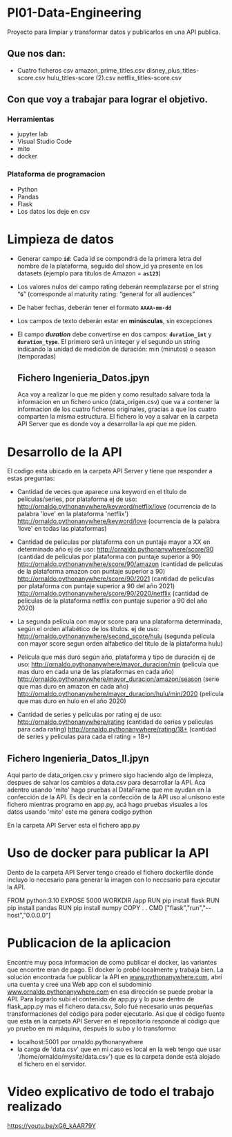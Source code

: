 # PI01-Data-Engineering

Proyecto para limpiar y transformar datos y publicarlos en una API publica.

## Que nos dan:
 - Cuatro ficheros csv 
   amazon_prime_titles.csv
   disney_plus_titles-score.csv
   hulu_titles-score (2).csv
   netflix_titles-score.csv
   
## Con que voy a trabajar para lograr el objetivo.
  ### Herramientas
  - jupyter lab
  - Visual Studio Code
  - mito
  - docker
  ### Plataforma de programacion
  - Python
  - Pandas
  - Flask
  - Los datos los deje en csv
   
# Limpieza de datos
 - Generar campo **`id`**: Cada id se compondrá de la primera letra del nombre de la plataforma, seguido del show_id ya presente en los datasets (ejemplo para    títulos de Amazon = **`as123`**)

 - Los valores nulos del campo rating deberán reemplazarse por el string “**`G`**” (corresponde al maturity rating: “general for all audiences”

 - De haber fechas, deberán tener el formato **`AAAA-mm-dd`**

 - Los campos de texto deberán estar en **minúsculas**, sin excepciones

 - El campo ***duration*** debe convertirse en dos campos: **`duration_int`** y **`duration_type`**. El primero será un integer y el segundo un string        
   indicando la unidad de medición de duración: min (minutos) o season (temporadas)
   
   
   ## Fichero Ingenieria_Datos.jpyn  
   Aca voy a realizar lo que me piden y como resultado salvare toda la informacion en un fichero unico (data_origen.csv) que va a contener la informacion de los
   cuatro ficheros originales, gracias a que los cuatro comparten la misma estructura. El fichero lo voy a salvar en la carpeta API Server que es donde
   voy a desarrollar la api que me piden.
   
 
 # Desarrollo de la API
   El codigo esta ubicado en la carpeta API Server y tiene que responder a estas preguntas:
   - Cantidad de veces que aparece una keyword en el título de peliculas/series, por plataforma 
     ej de uso: 
       http://ornaldo.pythonanywhere/keyword/netflix/love  (ocurrencia de la palabra 'love' en la plataforma 'netflix')
       http://ornaldo.pythonanywhere/keyword/love          (ocurrencia de la palabra 'love' en todas las plataformas)
     

   - Cantidad de películas por plataforma con un puntaje mayor a XX en determinado año
     ej de uso:
       http://ornaldo.pythonanywhere/score/90               (cantidad de peliculas por plataforma con puntaje superior a 90)
       http://ornaldo.pythonanywhere/score/90/amazon        (cantidad de peliculas de la plataforma amazon con puntaje superior a 90)
       http://ornaldo.pythonanywhere/score/90/2021          (cantidad de peliculas por plataforma con puntaje superior a 90 del año 2021)
       http://ornaldo.pythonanywhere/score/90/2020/netflix  (cantidad de peliculas de la plataforma netflix con puntaje superior a 90 del año 2020)

   - La segunda película con mayor score para una plataforma determinada, según el orden alfabético de los títulos.
     ej de uso:
       http://ornaldo.pythonanywhere/second_score/hulu  (segunda pelicula con mayor score segun orden alfabetico del titulo de la plataforma hulu)

   - Película que más duró según año, plataforma y tipo de duración
     ej de uso:
       http://ornaldo.pythonanywhere/mayor_duracion/min  (pelicula que mas duro en cada una de las plataformas en cada año)
       http://ornaldo.pythonanywhere/mayor_duracion/amazon/season  (serie que mas duro en amazon en cada año)
       http://ornaldo.pythonanywhere/mayor_duracion/hulu/min/2020  (pelicula que mas duro en hulo en el año 2020)

   - Cantidad de series y películas por rating
     ej de uso:
       http://ornaldo.pythonanywhere/rating     (cantidad de series y peliculas para cada rating)
       http://ornaldo.pythonanywhere/rating/18+ (cantidad de series y peliculas para cada el rating = 18+)
   
   ## Fichero Ingenieria_Datos_II.jpyn
   Aqui parto de data_origen.csv y primero sigo haciendo algo de limpieza, despues de salvar los cambios a data.csv para desarrollar la API.
   Aca adentro usando 'mito' hago pruebas al DataFrame que me ayudan en la confección de la API.
   Es decir en la confección de la API uso al unísono este fichero mientras programo en app.py, acá hago pruebas visuales a los datos usando 'mito' este
   me genera codigo python
   
   
   En la carpeta API Server esta el fichero app.py 
 
 
 # Uso de docker para publicar la API
 Dento de la carpeta API Server tengo creado el fichero dockerfile donde incluyo lo necesario para generar la imagen con lo necesario para ejecutar la API.
 
 FROM python:3.10
 EXPOSE 5000
 WORKDIR /app
 RUN pip install flask
 RUN pip install pandas
 RUN pip install numpy 
 COPY . .
 CMD ["flask","run","--host","0.0.0.0"]
 
 
 # Publicacion de la aplicacion
 Encontre muy poca informacion de como publicar el docker, las variantes que encontre eran de pago. El docker lo probé localmente y trabaja bien. 
 La solución encontrada fue publicar la API en www.pythonanywhere.com, abrí una cuenta y creé una Web app con el subdominio
 www.ornaldo.pythonanywhere.com en esa dirección se puede probar la API. Para lograrlo subí el contenido de app.py y lo puse dentro de flask_app.py mas 
 el fichero data.csv, 
 Solo fué necesario unas pequeñas transformaciones del código para poder ejecutarlo. Así que el código fuente que esta en la carpeta API Server
 en el repositorio responde al código que yo pruebo en mi máquina, después lo subo y lo transformo:
   - localhost:5001 por ornaldo.pythonanywhere 
   - la carga de 'data.csv' que en mi caso es local en la web tengo que usar '/home/ornaldo/mysite/data.csv')
 que es la carpeta donde está alojado el fichero en el servidor.
 
 # Video explicativo de todo el trabajo realizado
 https://youtu.be/xG6_kAAR79Y